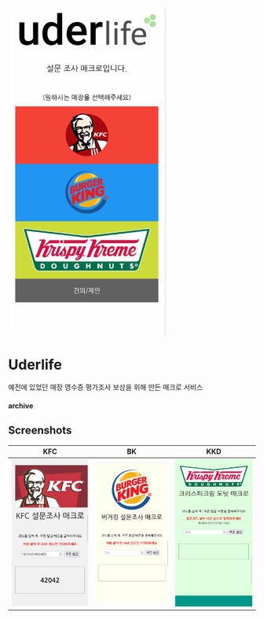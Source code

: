 <img src="./screenshots/main.gif" width="320">  
  
Uderlife
===========

예전에 있었던 매장 영수증 평가조사 보상을 위해 만든 매크로 서비스 

#### archive

## Screenshots
 
| KFC | BK | KKD |
|---|---|---|
| [![kfc](./screenshots/kfc.png)]() | [![bk](./screenshots/bk.png)]() | [![kkd](./screenshots/kkd.png)]() |
 

